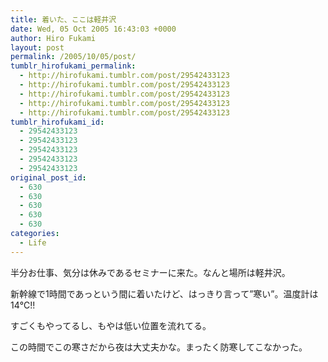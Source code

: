 ```yaml
---
title: 着いた、ここは軽井沢
date: Wed, 05 Oct 2005 16:43:03 +0000
author: Hiro Fukami
layout: post
permalink: /2005/10/05/post/
tumblr_hirofukami_permalink:
  - http://hirofukami.tumblr.com/post/29542433123
  - http://hirofukami.tumblr.com/post/29542433123
  - http://hirofukami.tumblr.com/post/29542433123
  - http://hirofukami.tumblr.com/post/29542433123
  - http://hirofukami.tumblr.com/post/29542433123
tumblr_hirofukami_id:
  - 29542433123
  - 29542433123
  - 29542433123
  - 29542433123
  - 29542433123
original_post_id:
  - 630
  - 630
  - 630
  - 630
  - 630
categories:
  - Life
---
```

<div class="section">
  <p>
    半分お仕事、気分は休みであるセミナーに来た。なんと場所は軽井沢。
  </p>
  
  <p>
    新幹線で1時間であっという間に着いたけど、はっきり言って&#8221;寒い&#8221;。温度計は 14℃!!
  </p>
  
  <p>
    すごくもやってるし、もやは低い位置を流れてる。
  </p>
  
  <p>
    この時間でこの寒さだから夜は大丈夫かな。まったく防寒してこなかった。
  </p>
</div>